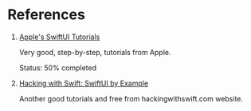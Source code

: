 # References

1. [Apple's SwiftUI Tutorials](https://developer.apple.com/tutorials/swiftui)

   Very good, step-by-step, tutorials from Apple.

   Status: 50% completed

2. [Hacking with Swift: SwiftUI by Example](https://www.hackingwithswift.com/quick-start/swiftui)

   Another good tutorials and free from hackingwithswift.com website.
